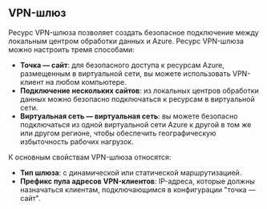 ## VPN-шлюз 
Ресурс VPN-шлюза позволяет создать безопасное подключение между локальным центром обработки данных и Azure. Ресурс VPN-шлюза можно настроить тремя способами:
 
- **Точка — сайт**: для безопасного доступа к ресурсам Azure, размещенным в виртуальной сети, вы можете использовать VPN-клиент на любом компьютере. 
- **Подключение нескольких сайтов**: из локальных центров обработки данных можно безопасно подключаться к ресурсам в виртуальной сети. 
- **Виртуальная сеть — виртуальная сеть**: вы можете безопасно подключаться из одной виртуальной сети Azure к другой в том же или другом регионе, чтобы обеспечить географическую избыточность рабочих нагрузок.

К основным свойствам VPN-шлюза относятся:
 
- **Тип шлюза**: с динамической или статической маршрутизацией. 
- **Префикс пула адресов VPN-клиентов**: IP-адреса, которые должны назначаться клиентам, подключающимся в конфигурации "точка — сайт".

<!---HONumber=Sept15_HO4-->
